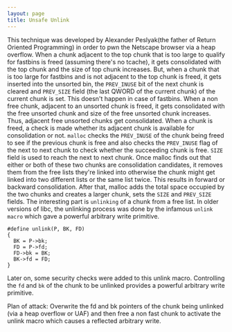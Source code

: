 ```yaml
---
layout: page
title: Unsafe Unlink
---
```


This technique was developed by Alexander Peslyak(the father of Return Oriented Programming) in order to pwn the Netscape browser via a heap overflow. 
When a chunk adjacent to the top chunk that is too large to qualify for fastbins is freed (assuming there's no tcache), it gets consolidated with the top chunk and the size of top chunk increases. But, when a chunk that is too large for fastbins and is not adjacent to the top chunk is freed, it gets inserted into the unsorted bin, the `PREV_INUSE` bit of the next chunk is cleared and `PREV_SIZE` field (the last QWORD of the current chunk) of the current chunk is set. This doesn't happen in case of fastbins. 
When a non free chunk, adjacent to an unsorted chunk is freed, it gets consolidated with the free unsorted chunk and size of the free unsorted chunk increases. Thus, adjacent free unsorted chunks get consolidated. When a chunk is freed, a check is made whether its adjacent chunk is available for consolidation or not. `malloc` checks the `PREV_INUSE` of the chunk being freed to see if the previous chunk is free and also checks the `PREV_INUSE` flag of the next to next chunk to check whether the succeeding chunk is free. `SIZE` field is used to reach the next to next chunk. Once malloc finds out that either or both of these two chunks are consolidation candidates, it removes them from the free lists they're linked into otherwise the chunk might get linked into two different lists or the same list twice. This results in forward or backward consolidation. After that, malloc adds the total space occupied by the two chunks and creates a larger chunk, sets the `SIZE` and `PREV_SIZE` fields. The interesting part is `unlinking` of a chunk from a free list. In older versions of libc, the unlinking process was done by the infamous `unlink macro` which gave a powerful arbitrary write primitive.

```
#define unlink(P, BK, FD)                                                     
{                                                                             
  BK = P->bk;                                                                 
  FD = P->fd;                                                                 
  FD->bk = BK;                                                                
  BK->fd = FD;                                                                
}                                                                             

```
Later on, some security checks were added to this unlink macro.
Controlling the `fd` and `bk` of the chunk to be unlinked provides a powerful arbitrary write primitive.

Plan of attack:
Overwrite the fd and bk pointers of the chunk being unlinked (via a heap overflow or UAF) and then free a non fast chunk to activate the unlink macro which causes a reflected arbitrary write.